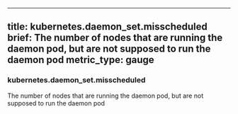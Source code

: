 
---
title: kubernetes.daemon_set.misscheduled
brief: The number of nodes that are running the daemon pod, but are not supposed to run the daemon pod
metric_type: gauge
---
### kubernetes.daemon_set.misscheduled

The number of nodes that are running the daemon pod, but are not supposed to run the daemon pod
